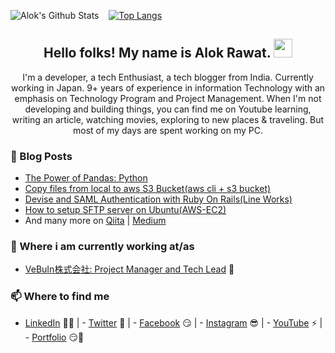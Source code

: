 ![Alok's Github Stats](https://github-readme-stats.vercel.app/api?username=alokrawat050&show_icons=true&theme=radical) &nbsp;&nbsp; 
[![Top Langs](https://github-readme-stats.vercel.app/api/top-langs/?username=alokrawat050&layout=compact&langs_count=6)](https://github.com/alokrawat050/github-readme-stats)

<h2 align="center">Hello folks! My name is Alok Rawat. <img src="https://raw.githubusercontent.com/MartinHeinz/MartinHeinz/master/wave.gif" width="30px"></h2> 

<p align="center">I'm a developer, a tech Enthusiast, a tech blogger from India. Currently working in Japan. 9+ years of experience in information Technology with an emphasis on Technology Program and Project Management. 
When I'm not developing and building things, you can find me on Youtube learning, writing an article, watching movies, exploring to new places & traveling. But most of my days are spent working on my PC.</p>

### 📰 Blog Posts
<!-- BLOG-POST-LIST:START -->
- [The Power of Pandas: Python](https://qiita.com/alokrawat050/items/f807d193d1e677f6916f/)
- [Copy files from local to aws S3 Bucket(aws cli + s3 bucket)](https://qiita.com/alokrawat050/items/56820afdb6968deec6a2/)
- [Devise and SAML Authentication with Ruby On Rails(Line Works)](https://qiita.com/alokrawat050/items/98a40c414d06a6e679ca/)
- [How to setup SFTP server on Ubuntu(AWS-EC2)](https://qiita.com/alokrawat050/items/709d3c777407ab658aa9/)
- And many more on [Qiita](https://qiita.com/alokrawat050/) | [Medium](https://medium.com/@alokrawat050/)

<!-- BLOG-POST-LIST:END -->

### 💼 Where i am currently working at/as
<!-- Working Status:START -->
- [VeBuIn株式会社: Project Manager and Tech Lead](https://owlsectechnologies.co.ke) 💼 
<!-- Working Status:END -->

### 📫 Where to find me
<!-- Where to find me:START -->
- [LinkedIn](https://www.linkedin.com/in/alokrawat050) 👨💼 | - [Twitter](https://twitter.com/alokrawat0502) 🐤 | - [Facebook](https://www.facebook.com/alokrawat050) 😏 | - [Instagram](https://www.instagram.com/alokrawat050) 😎 | - [YouTube](https://www.youtube.com/alokrawat) ⚡ | - [Portfolio](https://alokrawat050.github.io/alokrawat.github.io) 😏🔗
<!-- Where to find me:END -->

<!--
**alokrawat050/alokrawat050** is a ✨ _special_ ✨ repository because its `README.md` (this file) appears on your GitHub profile.

Here are some ideas to get you started:

- 🔭 I’m currently working on  ...
- 🌱 I’m currently learning ...
- 👯 I’m looking to collaborate on ...
- 🤔 I’m looking for help with ...
- 💬 Ask me about ...
- 📫 How to reach me: ...
- 😄 Pronouns: ...
- ⚡ Fun fact: ...
-->
